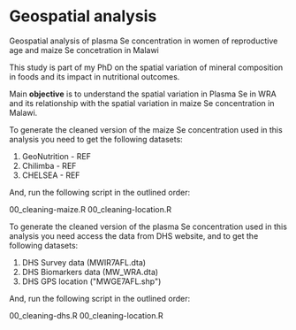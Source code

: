 # Geospatial analysis

Geospatial analysis of plasma Se concentration in women of reproductive age and maize Se concetration in Malawi

This study is part of my PhD on the spatial variation of mineral composition in foods and its impact in nutritional outcomes. 

Main **objective** is to understand the spatial variation in Plasma Se in WRA and its relationship with the spatial variation in maize Se concentration in Malawi. 

To generate the cleaned version of the maize Se concentration used in this analysis you need to get the following datasets:

1) GeoNutrition - REF
2) Chilimba - REF
3) CHELSEA - REF

And, run the following script in the outlined order:

00_cleaning-maize.R 
00_cleaning-location.R

To generate the cleaned version of the plasma Se concentration used in this analysis you need access the data from DHS website, and to get the following datasets:

1) DHS Survey data (MWIR7AFL.dta)
2) DHS Biomarkers data (MW_WRA.dta)
3) DHS GPS location ("MWGE7AFL.shp")

And, run the following script in the outlined order:

00_cleaning-dhs.R 
00_cleaning-location.R

